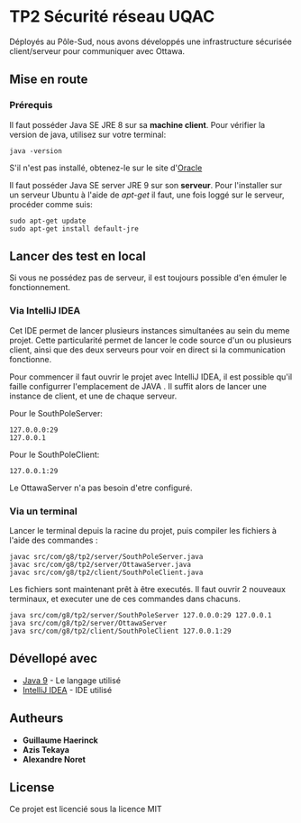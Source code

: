# TP2 Sécurité réseau UQAC

Déployés au Pôle-Sud, nous avons développés une infrastructure sécurisée client/serveur pour communiquer avec Ottawa.

## Mise en route

### Prérequis

Il faut posséder Java SE JRE 8 sur sa **machine client**. Pour vérifier la version de java, utilisez sur votre terminal:
```
java -version
```

S'il n'est pas installé, obtenez-le sur le site d'[Oracle](http://www.oracle.com/technetwork/java/javase/downloads/index.html)

Il faut posséder Java SE server JRE 9 sur son **serveur**. Pour l'installer sur un serveur Ubuntu à l'aide de *apt-get* il faut, une fois loggé sur le serveur, procéder comme suis:
```
sudo apt-get update
sudo apt-get install default-jre
```

## Lancer des test en local

Si vous ne possédez pas de serveur, il est toujours possible d'en émuler le fonctionnement.

### Via IntelliJ IDEA

Cet IDE permet de lancer plusieurs instances simultanées au sein du meme projet. Cette particularité
permet de lancer le code source d'un ou plusieurs client, ainsi que des deux serveurs pour voir en direct
si la communication fonctionne.

Pour commencer il faut ouvrir le projet avec IntelliJ IDEA, il est possible qu'il faille configurrer l'emplacement
de JAVA . Il suffit alors de lancer une instance de client, et une de chaque serveur.

Pour le SouthPoleServer:
```
127.0.0.0:29
127.0.0.1
```

Pour le SouthPoleClient:
```
127.0.0.1:29
```

Le OttawaServer n'a pas besoin d'etre configuré.
 

### Via un terminal

Lancer le terminal depuis la racine du projet, puis compiler les fichiers à l'aide des commandes :
```
javac src/com/g8/tp2/server/SouthPoleServer.java
javac src/com/g8/tp2/server/OttawaServer.java
javac src/com/g8/tp2/client/SouthPoleClient.java
```

Les fichiers sont maintenant prêt à être executés. Il faut ouvrir 2 nouveaux terminaux, et executer une de ces commandes dans chacuns. 
```
java src/com/g8/tp2/server/SouthPoleServer 127.0.0.0:29 127.0.0.1
java src/com/g8/tp2/server/OttawaServer 
java src/com/g8/tp2/client/SouthPoleClient 127.0.0.1:29
```

## Dévellopé avec

* [Java 9](http://www.dropwizard.io/1.0.2/docs/) - Le langage utilisé
* [IntelliJ IDEA](https://www.jetbrains.com/idea/) - IDE utilisé

## Autheurs

* **Guillaume Haerinck** 
* **Azis Tekaya**
* **Alexandre Noret**

## License

Ce projet est licencié sous la licence MIT